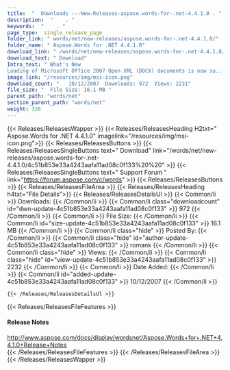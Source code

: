 ```yaml
---
title:  "  Downloads ---New-Releases-aspose.words-for-.net-4.4.1.0 . " 
description:  "    . " 
keywords:  "    . " 
page_type:  single_release_page
folder_link: " words/net/new-releases/aspose.words-for-.net-4.4.1.0/"
folder_name: " Aspose.Words for .NET 4.4.1.0"
download_link: " /words/net/new-releases/aspose.words-for-.net-4.4.1.0/4c51b853e33a4243aafa11ad08c0f133"
download_text: " Download"
Intro_text: " What's New
Loading of Microsoft Office 2007 Open XML (DOCX) documents is now su..."
image_link: "/resources/img/msi-icon.png"
download_count: "   10/12/2007  Downloads: 972  Views: 2231"
file_size: "  File Size: 16.1 MB "
parent_path: "words/net"
section_parent_path: "words/net"
weight: 326 
---
```


{{< Releases/ReleasesWapper >}}
  {{< Releases/ReleasesHeading H2txt=" Aspose.Words for .NET 4.4.1.0" imagelink="/resources/img/msi-icon.png">}}
  {{< Releases/ReleasesButtons >}}
    {{< Releases/ReleasesSingleButtons text=" Download" link="/words/net/new-releases/aspose.words-for-.net-4.4.1.0/4c51b853e33a4243aafa11ad08c0f133%20%20" >}}
    {{< Releases/ReleasesSingleButtons text=" Support Forum " link="https://forum.aspose.com/c/words" >}}
  {{< Releases/ReleasesButtons >}}
  {{< Releases/ReleasesFileArea >}}
    {{< Releases/ReleasesHeading h4txt="File Details">}}
    {{< Releases/ReleasesDetailsUl >}}
            {{< Common/li  >}} Downloads: {{< /Common/li >}} 
      {{< Common/li class="downloadcount" id="dwn-update-4c51b853e33a4243aafa11ad08c0f133" >}} 972 {{< /Common/li >}} 
      {{< Common/li  >}} File Size: {{< /Common/li >}} 
      {{< Common/li id="size-update-4c51b853e33a4243aafa11ad08c0f133" >}} 16.1 MB {{< /Common/li >}} 
      {{< Common/li  class="hide" >}} Posted By: {{< /Common/li >}} 
      {{< Common/li class="hide" id="author-update-4c51b853e33a4243aafa11ad08c0f133" >}} romank {{< /Common/li >}} 
      {{< Common/li class="hide"  >}} Views: {{< /Common/li >}} 
      {{< Common/li class="hide" id="view-update-4c51b853e33a4243aafa11ad08c0f133" >}} 2232 {{< /Common/li >}} 
      {{< Common/li  >}} Date Added: {{< /Common/li >}} 
      {{< Common/li id="added-update-4c51b853e33a4243aafa11ad08c0f133" >}} 10/12/2007 {{< /Common/li >}} 

    {{< /Releases/ReleasesDetailsUl >}}

  {{< Releases/ReleasesFileFeatures >}}
      <h4>Release Notes</h4><div><a href="http://www.aspose.com/docs/display/wordsnet/Aspose.Words+for+.NET+4.4.1.0+Release+Notes">http://www.aspose.com/docs/display/wordsnet/Aspose.Words+for+.NET+4.4.1.0+Release+Notes</a></div>
  {{< /Releases/ReleasesFileFeatures >}}
 {{< /Releases/ReleasesFileArea >}}
{{< /Releases/ReleasesWapper >}}



